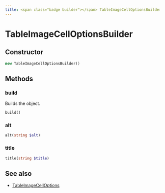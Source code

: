 ```yaml
---
title: <span class="badge builder"></span> TableImageCellOptionsBuilder
---
```

# <span class="badge builder"></span> TableImageCellOptionsBuilder

## Constructor

```php
new TableImageCellOptionsBuilder()
```
## Methods

### <span class="badge object-method"></span> build

Builds the object.

```php
build()
```

### <span class="badge object-method"></span> alt

```php
alt(string $alt)
```

### <span class="badge object-method"></span> title

```php
title(string $title)
```

## See also

 * <span class="badge object-type-class"></span> [TableImageCellOptions](./object-TableImageCellOptions.md)
